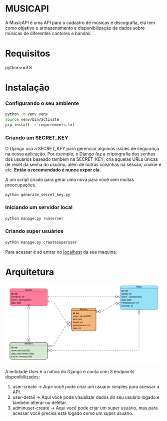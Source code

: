 # MUSICAPI
A MusicAPI é uma API para o cadastro de músicas e discografia, ela tem como objetivo o armazenamento e disponibilização de dados sobre músicas de diferentes cantores e bandas.
# Requisitos
python>=3.8
# Instalação
### Configurando o seu ambiente
```bash
python -m venv venv
source venv/bin/activate
pip install -r requirements.txt
```
### Criando um SECRET_KEY
O Django usa a SECRET_KEY para gerenciar algumas issues de segurança na nossa aplicação. Por exemplo, o Django faz a criptografia das senhas dos usuários baseado também na SECRET_KEY, cria aquelas URLs únicas de reset da senha do usuário, além de outras coisinhas na sessão, cookie e etc. 
**Então o recomendado é nunca expor ela.**

A um script criado para gerar uma nova para você sem muitas preocupações.
```
python generate_secret_key.py
```
### Iniciando um servidor local
```bash
python manage.py runserver
```
### Criando super usuários
```bash
python manage.py createsuperuser
```
Para acessar é só entrar no [localhost](http://127.0.0.1:8000/) da sua maquina.
# Arquitetura
![DER da API](MusicAPI.png)

A entidade User é a nativa do Django e conta com 3 endpoints disponibilizados:

1. user-create -> Aqui você pode criar um usuario simples para acessar a API.
2. user-detail -> Aqui você pode visualizar dados do seu usuário logado e também alterar ou deletar.
3. adminuser-create -> Aqui você pode criar um super usuário, mas para acessar você precisa está logado como um super usuário.
